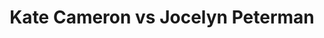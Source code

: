 ---
title: Kate Cameron vs Jocelyn Peterman
player1:
  name: Cameron, Kate
  percent: 89
  wins: 0
  losses: 1
player2:
  name: Peterman, Jocelyn
  percent: 93
  wins: 1
  losses: 0
games:
- player1:
    team: MB
    position: Third
    percent: 89
    win: 0
    loss: 1
  player2:
    team: CA
    position: Second
    percent: 93
    win: 1
    loss: 0
  event: Hearts
  year: 2017
  draw: Round Robin(10)
  score: MB 7 - CA 8
- player1:
    team: Engl
    position: Third
    percent: 75
    win: 0
    loss: 1
  player2:
    team: Care
    position: Second
    percent: 93
    win: 1
    loss: 0
  event: Trials (Women)
  year: 2017
  draw: Round Robin(19)
  score: Care 10 - Engl 3
---